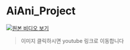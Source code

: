 # AiAni_Project

[![원본 비디오 보기](https://img.youtube.com/vi/wsISomFucXw/0.jpg)](https://youtu.be/wsISomFucXw?si=jX4ZJr5ud2hVXVD6)

> 이미지 클릭하시면 youtube 링크로 이동합니다
